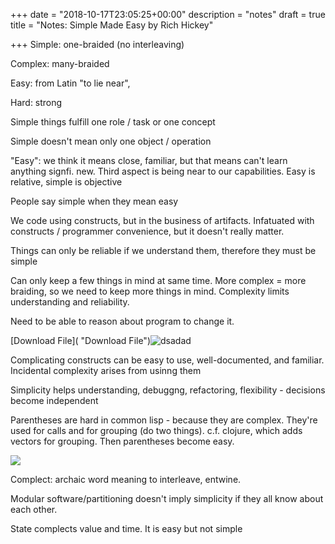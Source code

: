 +++
date = "2018-10-17T23:05:25+00:00"
description = "notes"
draft = true
title = "Notes: Simple Made Easy by Rich Hickey"

+++
Simple: one-braided (no interleaving)

Complex: many-braided

Easy: from Latin "to lie near",

Hard: strong

Simple things fulfill one role / task or one concept

Simple doesn't mean only one object / operation

"Easy": we think it means close, familiar, but that means can't learn anything signfi. new. Third aspect is being near to our capabilities. Easy is relative, simple is objective

People say simple when they mean easy

We code using constructs, but in the business of artifacts. Infatuated with constructs / programmer convenience, but it doesn't really matter.

Things can only be reliable if we understand them, therefore they must be simple

Can only keep a few things in mind at same time. More complex = more braiding, so we need to keep more things in mind. Complexity limits understanding and reliability.

Need to be able to reason about program to change it.

[Download File]( "Download File")![](/uploads/2018/10/17/Capture.PNG "dsadad")

Complicating constructs can be easy to use, well-documented, and familiar. Incidental complexity arises from usinng them

Simplicity helps understanding, debuggng, refactoring, flexibility - decisions become independent

Parentheses are hard in common lisp - because they are complex. They're used for calls and for grouping (do two things). c.f. clojure, which adds vectors for grouping. Then parentheses become easy.

![](/uploads/2018/10/17/Capture-1.PNG)

Complect: archaic word meaning to interleave, entwine.

Modular software/partitioning doesn't imply simplicity if they all know about each other. 

State complects value and time. It is easy but not simple